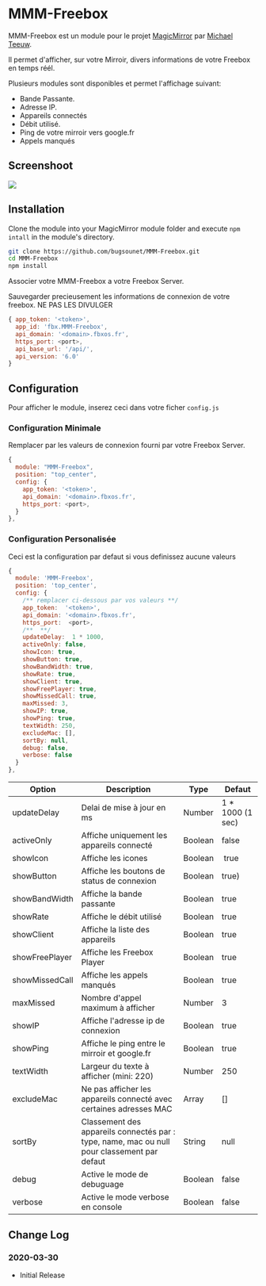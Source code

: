 # MMM-Freebox

MMM-Freebox est un module pour le projet [MagicMirror](https://github.com/MichMich/MagicMirror) par [Michael Teeuw](https://github.com/MichMich).

Il permet d'afficher, sur votre Mirroir, divers informations de votre Freebox en temps réél.

Plusieurs modules sont disponibles et permet l'affichage suivant:

 * Bande Passante.
 * Adresse IP.
 * Appareils connectés
 * Débit utilisé.
 * Ping de votre mirroir vers google.fr
 * Appels manqués

## Screenshoot
![](https://raw.githubusercontent.com/bugsounet/MMM-Freebox/master/screenshoot.png)

## Installation
Clone the module into your MagicMirror module folder and execute `npm intall` in the module's directory.
```sh
git clone https://github.com/bugsounet/MMM-Freebox.git
cd MMM-Freebox
npm install
```

Associer votre MMM-Freebox a votre Freebox Server.

Sauvegarder precieusement les informations de connexion de votre freebox. 
NE PAS LES DIVULGER

```js
{ app_token: '<token>',
  app_id: 'fbx.MMM-Freebox',
  api_domain: '<domain>.fbxos.fr',
  https_port: <port>,
  api_base_url: '/api/',
  api_version: '6.0'
}
```

## Configuration
Pour afficher le module, inserez ceci dans votre ficher `config.js`


### Configuration Minimale

Remplacer par les valeurs de connexion fourni par votre Freebox Server.
```js
{
  module: "MMM-Freebox",
  position: "top_center",
  config: {
    app_token: '<token>',
    api_domain: '<domain>.fbxos.fr',
    https_port: <port>,
  }
},
```
### Configuration Personalisée
Ceci est la configuration par defaut si vous definissez aucune valeurs

```js
{
  module: 'MMM-Freebox',
  position: 'top_center',
  config: {
    /** remplacer ci-dessous par vos valeurs **/
    app_token:  '<token>',
    api_domain: '<domain>.fbxos.fr',
    https_port:  <port>,
    /**  **/
    updateDelay:  1 * 1000,
    activeOnly: false,
    showIcon: true,
    showButton: true,
    showBandWidth: true,
    showRate: true,
    showClient: true,
    showFreePlayer: true,
    showMissedCall: true,
    maxMissed: 3,
    showIP: true,
    showPing: true,
    textWidth: 250,
    excludeMac: [],
    sortBy: null,
    debug: false,
    verbose: false
  }
},
```

| Option  | Description | Type | Defaut |
| ------- | --- | --- | --- |
| updateDelay | Delai de mise à jour en ms | Number | 1 * 1000 (1 sec) |
| activeOnly | Affiche uniquement les appareils connecté | Boolean | false |
| showIcon| Affiche les icones | Boolean | true |
| showButton | Affiche les boutons de status de connexion | Boolean | true) |
| showBandWidth | Affiche la bande passante | Boolean | true |
| showRate | Affiche le débit utilisé | Boolean | true |
| showClient | Affiche la liste des appareils | Boolean | true |
| showFreePlayer | Affiche les Freebox Player | Boolean | true |
| showMissedCall | Affiche les appels manqués | Boolean | true |
| maxMissed | Nombre d'appel maximum à afficher | Number | 3 |
| showIP | Affiche l'adresse ip de connexion | Boolean | true |
| showPing | Affiche le ping entre le mirroir et google.fr | Boolean | true |
| textWidth | Largeur du texte à afficher (mini: 220) | Number | 250 |
| excludeMac | Ne pas afficher les appareils connecté avec certaines adresses MAC | Array | [] |
| sortBy | Classement des appareils connectés par : type, name, mac ou null pour classement par defaut| String | null |
| debug | Active le mode de debuguage | Boolean | false |
| verbose | Active le mode verbose en console | Boolean| false |

## Change Log

### 2020-03-30
- Initial Release

